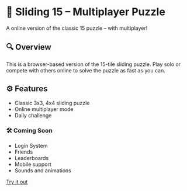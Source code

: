 # 🧩 Sliding 15 – Multiplayer Puzzle

A online version of the classic 15 puzzle – with multiplayer!

## 🔍 Overview

This is a browser-based version of the 15-tile sliding puzzle. Play solo or compete with others online to solve the puzzle as fast as you can.

## ⚙️ Features

- Classic 3x3, 4x4 sliding puzzle
- Online multiplayer mode
- Daily challenge

### 🛠️ Coming Soon

- Login System
- Friends 
- Leaderboards  
- Mobile support    
- Sounds and animations  


[Try it out](https://sliding15.xyz)
